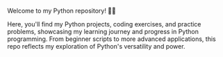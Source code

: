 Welcome to my Python repository! 🐍✨

Here, you'll find my Python projects, coding exercises, and practice problems, showcasing my learning journey and progress in Python programming. From beginner scripts to more advanced applications, this repo reflects my exploration of Python's versatility and power.
